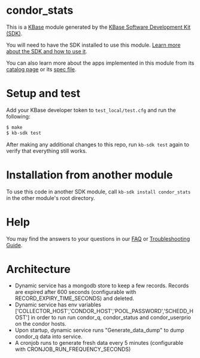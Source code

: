 # condor_stats

This is a [KBase](https://kbase.us) module generated by the [KBase Software Development Kit (SDK)](https://github.com/kbase/kb_sdk).

You will need to have the SDK installed to use this module. [Learn more about the SDK and how to use it](https://kbase.github.io/kb_sdk_docs/).

You can also learn more about the apps implemented in this module from its [catalog page](https://narrative.kbase.us/#catalog/modules/condor_stats) or its [spec file]($module_name.spec).

# Setup and test

Add your KBase developer token to `test_local/test.cfg` and run the following:

```bash
$ make
$ kb-sdk test
```

After making any additional changes to this repo, run `kb-sdk test` again to verify that everything still works.

# Installation from another module

To use this code in another SDK module, call `kb-sdk install condor_stats` in the other module's root directory.

# Help

You may find the answers to your questions in our [FAQ](https://kbase.github.io/kb_sdk_docs/references/questions_and_answers.html) or [Troubleshooting Guide](https://kbase.github.io/kb_sdk_docs/references/troubleshooting.html).


# Architecture

* Dynamic service has a mongodb store to keep a few records. Records are expired after 600 seconds (configurable with RECORD_EXPIRY_TIME_SECONDS) and deleted.
* Dynamic service has env variables ['COLLECTOR_HOST','CONDOR_HOST','POOL_PASSWORD','SCHEDD_HOST'] in order to run run condor_q, condor_status and condor_userprio on the condor hosts.
* Upon startup, dynamic service runs "Generate_data_dump" to dump condor_q data into service.
* A cronjob runs to generate fresh data every 5 minutes (configurable with CRONJOB_RUN_FREQUENCY_SECONDS)